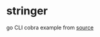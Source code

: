 # stringer
go CLI cobra example from [source](https://www.thorsten-hans.com/lets-build-a-cli-in-go-with-cobra/)
